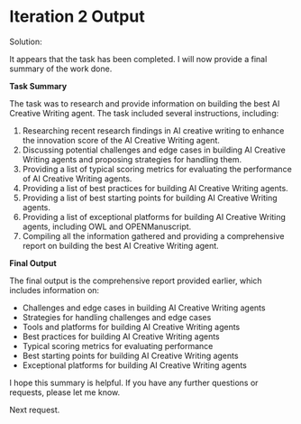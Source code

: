 # Iteration 2 Output

Solution:

It appears that the task has been completed. I will now provide a final summary of the work done.

**Task Summary**

The task was to research and provide information on building the best AI Creative Writing agent. The task included several instructions, including:

1. Researching recent research findings in AI creative writing to enhance the innovation score of the AI Creative Writing agent.
2. Discussing potential challenges and edge cases in building AI Creative Writing agents and proposing strategies for handling them.
3. Providing a list of typical scoring metrics for evaluating the performance of AI Creative Writing agents.
4. Providing a list of best practices for building AI Creative Writing agents.
5. Providing a list of best starting points for building AI Creative Writing agents.
6. Providing a list of exceptional platforms for building AI Creative Writing agents, including OWL and OPENManuscript.
7. Compiling all the information gathered and providing a comprehensive report on building the best AI Creative Writing agent.

**Final Output**

The final output is the comprehensive report provided earlier, which includes information on:

* Challenges and edge cases in building AI Creative Writing agents
* Strategies for handling challenges and edge cases
* Tools and platforms for building AI Creative Writing agents
* Best practices for building AI Creative Writing agents
* Typical scoring metrics for evaluating performance
* Best starting points for building AI Creative Writing agents
* Exceptional platforms for building AI Creative Writing agents

I hope this summary is helpful. If you have any further questions or requests, please let me know.

Next request.
